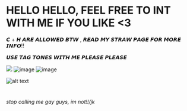 # **HELLO HELLO, FEEL FREE TO INT WITH ME IF YOU LIKE <3**

𝘾 + 𝙃 𝘼𝙍𝙀 𝘼𝙇𝙇𝙊𝙒𝙀𝘿 𝘽𝙏𝙒 , 𝙍𝙀𝘼𝘿 𝙈𝙔 𝙎𝙏𝙍𝘼𝙒 𝙋𝘼𝙂𝙀 𝙁𝙊𝙍 𝙈𝙊𝙍𝙀 𝙄𝙉𝙁𝙊!!

𝙐𝙎𝙀 𝙏𝘼𝙂 𝙏𝙊𝙉𝙀𝙎 𝙒𝙄𝙏𝙃 𝙈𝙀 𝙋𝙇𝙀𝘼𝙎𝙀 𝙋𝙇𝙀𝘼𝙎𝙀 

![](https://github.com/Flamesiii/Flamesiii/assets/134642966/0e7a4aa0-6e7a-47e3-b8f0-46252cff112a.gif) ![image](https://github.com/Flamesiii/Flamesiii/assets/134642966/6202191f-3eed-44ac-80a9-77ebed9b8c17) ![image](https://github.com/Flamesiii/Flamesiii/assets/134642966/7f6604b5-ae9a-4485-b729-38791337ad85)





![alt text](https://64.media.tumblr.com/1e1150562de230e627bc414838c1745c/dffb164420e7d9d7-8d/s1280x1920/06f03c5391bf7bb1241fe3a3e7df719dcc95fff5.gif)
#
*stop calling me gay guys, im not!!/jk*

<!---
Flamesiii/Flamesiii is a ✨ special ✨ repository because its `README.md` (this file) appears on your GitHub profile.
You can click the Preview link to take a look at your changes.
--->
